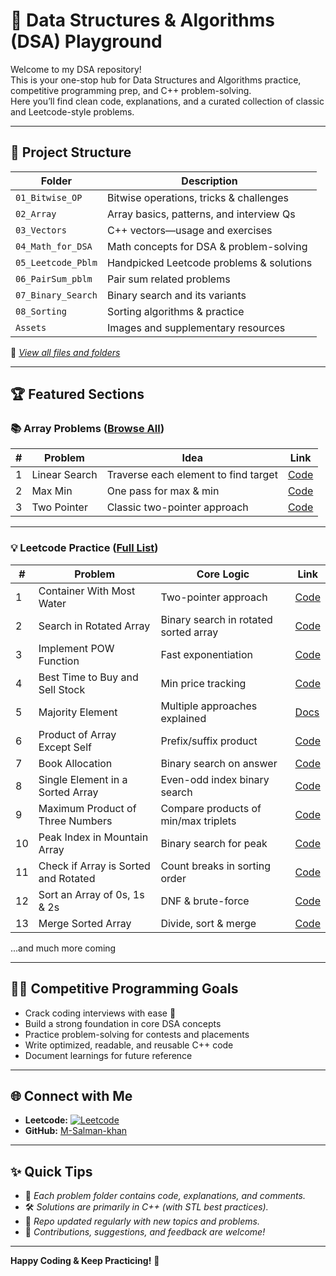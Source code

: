 # 🚀 Data Structures & Algorithms (DSA) Playground

Welcome to my DSA repository!  
This is your one-stop hub for Data Structures and Algorithms practice, competitive programming prep, and C++ problem-solving.  
Here you’ll find clean code, explanations, and a curated collection of classic and Leetcode-style problems.

---

## 📂 Project Structure

| Folder                      | Description                                    |
|-----------------------------|------------------------------------------------|
| `01_Bitwise_OP`             | Bitwise operations, tricks & challenges        |
| `02_Array`                  | Array basics, patterns, and interview Qs       |
| `03_Vectors`                | C++ vectors—usage and exercises                |
| `04_Math_for_DSA`           | Math concepts for DSA & problem-solving        |
| `05_Leetcode_Pblm`          | Handpicked Leetcode problems & solutions       |
| `06_PairSum_pblm`           | Pair sum related problems                      |
| `07_Binary_Search`          | Binary search and its variants                 |
| `08_Sorting`                | Sorting algorithms & practice                  |
| `Assets`                    | Images and supplementary resources             |

🔎 _[View all files and folders](https://github.com/M-Salman-khan/DSA/tree/master/)_

---

## 🏆 Featured Sections

### 📚 Array Problems ([Browse All](./02_Array))
| #   | Problem            | Idea                                    | Link                                   |
|-----|--------------------|-----------------------------------------|----------------------------------------|
| 1   | Linear Search      | Traverse each element to find target    | [Code](02_Array/Linear_Search/main.cpp)|
| 2   | Max Min            | One pass for max & min                  | [Code](02_Array/Max_Min/main.cpp)      |
| 3   | Two Pointer        | Classic two-pointer approach            | [Code](02_Array/Two_Pointer/main.cpp)  |

---

### 💡 Leetcode Practice ([Full List](./05_Leetcode_Pblm))
| #   | Problem                               | Core Logic                             | Link                                                    |
|-----|---------------------------------------|----------------------------------------|---------------------------------------------------------|
| 1   | Container With Most Water             | Two-pointer approach                   | [Code](05_Leetcode_Pblm/11_Container_With_Most_water/main.cpp) |
| 2   | Search in Rotated Array               | Binary search in rotated sorted array  | [Code](05_Leetcode_Pblm/33_Search_in_RotatedArray/main.cpp)    |
| 3   | Implement POW Function                | Fast exponentiation                    | [Code](05_Leetcode_Pblm/50_POW/main.cpp)                        |
| 4   | Best Time to Buy and Sell Stock       | Min price tracking                     | [Code](05_Leetcode_Pblm/121_Buy_and_Sell_Stock/main.cpp)        |
| 5   | Majority Element                      | Multiple approaches explained          | [Docs](05_Leetcode_Pblm/169_Majority_Element/README.md)         |
| 6   | Product of Array Except Self          | Prefix/suffix product                  | [Code](05_Leetcode_Pblm/238_Product_of_arr_except_itself/main.cpp) |
| 7   | Book Allocation                       | Binary search on answer                | [Code](05_Leetcode_Pblm/410_BookAllocation/main.cpp)            |
| 8   | Single Element in a Sorted Array      | Even-odd index binary search           | [Code](05_Leetcode_Pblm/540_Single_Element_in_a_Sorted_Array/main.cpp) |
| 9   | Maximum Product of Three Numbers      | Compare products of min/max triplets   | [Code](05_Leetcode_Pblm/628_Maximum_Product_of_Three_Numbers/main.cpp) |
| 10  | Peak Index in Mountain Array          | Binary search for peak                 | [Code](05_Leetcode_Pblm/852_Peak_index_in_Mountain_arr/main.cpp) |
| 11  | Check if Array is Sorted and Rotated  | Count breaks in sorting order          | [Code](05_Leetcode_Pblm/1752_Check_If_Array_is_sorted_and_Rotated/main.cpp) |
| 12  | Sort an Array of 0s, 1s & 2s          | DNF & brute-force                     | [Code](05_Leetcode_Pblm/75_Sort_an_Array_of_0s_1s_&_2s/)        |
| 13  | Merge Sorted Array                    | Divide, sort & merge                  | [Code](05_Leetcode_Pblm/88_Merge_Sorted_Array/main.cpp)         |


...and much more coming

---

## 🧑‍💻 Competitive Programming Goals

- Crack coding interviews with ease 💯
- Build a strong foundation in core DSA concepts
- Practice problem-solving for contests and placements
- Write optimized, readable, and reusable C++ code
- Document learnings for future reference

---

## 🌐 Connect with Me

- **Leetcode:** [![Leetcode](https://leetcode.com/favicon.ico)](https://leetcode.com/u/khansalman/)
- **GitHub:** [M-Salman-khan](https://github.com/M-Salman-khan)

---

## ✨ Quick Tips

- 📌 *Each problem folder contains code, explanations, and comments.*
- 🛠️ *Solutions are primarily in C++ (with STL best practices).*
- 🔄 *Repo updated regularly with new topics and problems.*
- 🤝 *Contributions, suggestions, and feedback are welcome!*

---

**Happy Coding & Keep Practicing!** 🚀
